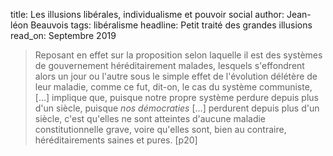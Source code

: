title: Les illusions libérales, individualisme et pouvoir social
author: Jean-léon Beauvois
tags: libéralisme
headline: Petit traité des grandes illusions
read_on: Septembre 2019

> Reposant en effet sur la proposition selon laquelle il est des systèmes de gouvernement héréditairement malades, lesquels s'effondrent alors un jour ou l'autre sous le simple effet de l'évolution délétère de leur maladie, comme ce fut, dit-on, le cas du système communiste, […] implique que, puisque notre propre système perdure depuis plus d'un siècle, puisque *nos démocraties* […] perdurent depuis plus d'un siècle, c'est qu'elles ne sont atteintes d'aucune maladie constitutionnelle grave, voire qu'elles sont, bien au contraire, héréditairements saines et pures. [p20]
